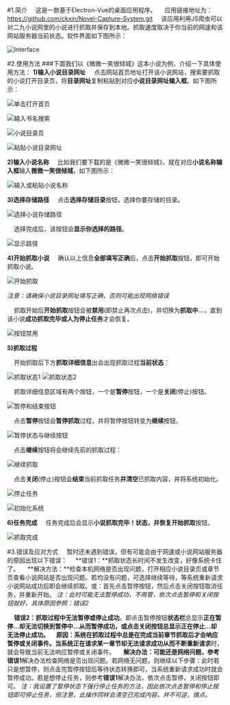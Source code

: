 #1.简介
&nbsp;&nbsp;&nbsp;&nbsp;这是一款基于Electron-Vue的桌面应用程序。
&nbsp;&nbsp;&nbsp;&nbsp;应用链接地址为：https://github.com/ckxin/Novel-Capture-System.git
&nbsp;&nbsp;&nbsp;&nbsp;该应用利用JS爬虫可以对二九小说网里的小说进行抓取并保存到本地。抓取速度取决于你当前的网速和该网站服务器当前状态。软件界面如下图所示：

![Interface](https://upload-images.jianshu.io/upload_images/21331495-f34a49a69e39df9b.png?imageMogr2/auto-orient/strip%7CimageView2/2/w/600)

#2.使用方法
###下面我们以《微微一笑很倾城》这本小说为例，介绍一下具体使用方法：
**1)输入小说目录网址**
&nbsp;&nbsp;&nbsp;&nbsp;点击网站首页地址打开该小说网站，搜索要抓取的小说打开目录页，将**目录网址**复制粘贴到对应**小说目录网址输入框**。如下图所示：

![单击打开首页](https://upload-images.jianshu.io/upload_images/21331495-b7c2d52b3cb8dc46.png?imageMogr2/auto-orient/strip%7CimageView2/2/w/600)

![输入书名搜索](https://upload-images.jianshu.io/upload_images/21331495-ff970a0705e49bda.png?imageMogr2/auto-orient/strip%7CimageView2/2/w/600)

![小说目录页](https://upload-images.jianshu.io/upload_images/21331495-7c00417b7d7e4866.png?imageMogr2/auto-orient/strip%7CimageView2/2/w/600)

![粘贴小说目录网址](https://upload-images.jianshu.io/upload_images/21331495-3d81c6c3f39ad02a.png?imageMogr2/auto-orient/strip%7CimageView2/2/w/600)

**2)输入小说名称**
&nbsp;&nbsp;&nbsp;&nbsp;比如我们要下载的是《微微一笑很倾城》，就在对应**小说名称输入框**输入**微微一笑很倾城**，如下图所示：

![输入或粘贴小说名称](https://upload-images.jianshu.io/upload_images/21331495-ccb35f6d110c5a3e.png?imageMogr2/auto-orient/strip%7CimageView2/2/w/600)

**3)选择存储路径**
&nbsp;&nbsp;&nbsp;&nbsp;点击**选择存储目录**按钮，选择你要存储的目录。

![选择小说存储路径](https://upload-images.jianshu.io/upload_images/21331495-252f2843723ac5bd.png?imageMogr2/auto-orient/strip%7CimageView2/2/w/600)

&nbsp;&nbsp;&nbsp;&nbsp;选择完成后，该按钮会**显示你选择的路径**。

![显示路径](https://upload-images.jianshu.io/upload_images/21331495-72c513b3d7456988.png?imageMogr2/auto-orient/strip%7CimageView2/2/w/600)


**4)开始抓取小说**
&nbsp;&nbsp;&nbsp;&nbsp;确认以上信息**全部填写正确**后，点击**开始抓取**按钮，即可开始抓取小说。

![开始抓取](https://upload-images.jianshu.io/upload_images/21331495-a03540517841aa69.png?imageMogr2/auto-orient/strip%7CimageView2/2/w/600)

*注意：请确保小说目录网址填写正确，否则可能出现网络错误*

&nbsp;&nbsp;&nbsp;&nbsp;抓取开始后**开始抓取**按钮会被**禁用**(即禁止再次点击)，并切换为**抓取中...**，直到该小说**成功抓取完毕或人为停止任务**才会恢复。

![按钮禁用](https://upload-images.jianshu.io/upload_images/21331495-7ce096de57abc4b9.png?imageMogr2/auto-orient/strip%7CimageView2/2/w/600)

**5)抓取过程**

&nbsp;&nbsp;&nbsp;&nbsp;开始抓取后下方**抓取详细信息**出会出现抓取过程**当前状态**：

![抓取状态1](https://upload-images.jianshu.io/upload_images/21331495-30471219386eeaab.png?imageMogr2/auto-orient/strip%7CimageView2/2/w/600)
![抓取状态2](https://upload-images.jianshu.io/upload_images/21331495-64eee61b61554b0e.png?imageMogr2/auto-orient/strip%7CimageView2/2/w/600)

&nbsp;&nbsp;&nbsp;&nbsp;抓取详细信息区域有两个按钮，一个是**暂停**按钮，一个是**关闭**(停止)按钮。

![暂停和结束按钮](https://upload-images.jianshu.io/upload_images/21331495-df2e5d544190b827.png?imageMogr2/auto-orient/strip%7CimageView2/2/w/600)

&nbsp;&nbsp;&nbsp;&nbsp;点击**暂停**按钮会**暂停抓取**过程，并将暂停按钮转变为**继续**按钮。

![暂停状态与继续按钮](https://upload-images.jianshu.io/upload_images/21331495-9eda98cebdfae714.png?imageMogr2/auto-orient/strip%7CimageView2/2/w/600)

&nbsp;&nbsp;&nbsp;&nbsp;点击**继续**按钮将会继续先前的抓取过程：

![继续抓取](https://upload-images.jianshu.io/upload_images/21331495-a5d77300e1d17400.png?imageMogr2/auto-orient/strip%7CimageView2/2/w/600)

&nbsp;&nbsp;&nbsp;&nbsp;点击**关闭**(停止)按钮会**结束**当前抓取任务**并清空**已抓取内容，并将系统初始化。

![停止任务](https://upload-images.jianshu.io/upload_images/21331495-250854d807c94aeb.png?imageMogr2/auto-orient/strip%7CimageView2/2/w/600)

![初始化系统](https://upload-images.jianshu.io/upload_images/21331495-57f75aa992db837f.png?imageMogr2/auto-orient/strip%7CimageView2/2/w/600)

**6)任务完成**
&nbsp;&nbsp;&nbsp;&nbsp;任务完成后会显示**小说抓取完毕！**状态，并恢复**开始抓取**按钮。

![抓取完成](https://upload-images.jianshu.io/upload_images/21331495-57c6d5a3f205e9de.png?imageMogr2/auto-orient/strip%7CimageView2/2/w/600)

#3.错误及应对方式
&nbsp;&nbsp;&nbsp;&nbsp;暂时还未遇到错误，但有可能会由于网速或小说网站服务器的原因出现以下错误：
&nbsp;&nbsp;&nbsp;&nbsp;**错误1：**抓取状态长时间不发生改变，好像系统卡住了。
&nbsp;&nbsp;&nbsp;&nbsp;**解决方法：**检查本机网络是否出现问题，打开相应小说目录页或章节页查看小说网站是否出现问题。若均没有问题，可选择继续等待，等系统重新请求小说网站成功后即会继续抓取。或：首先点击暂停按钮，然后点击关闭按钮取消任务，并重新开始。
*注：此时可能无法暂停成功，不用管，依次点击暂停和关闭按钮就好，具体原因参照：错误2*

&nbsp;&nbsp;&nbsp;&nbsp;**错误2：**抓取过程中**无法暂停或停止成功**。即点击暂停按钮**状态栏**总显示**正在暂停...**却无法切换到**暂停中...**从而暂停成功，或点击关闭按钮总显示**正在停止...**却无法停止成功。
&nbsp;&nbsp;&nbsp;&nbsp;**原因：**系统在抓取过程中总是在**完成当前章节抓取后**才会响应暂停或关闭事件。当系统正在请求某一章节却无法请求成功从而不断**重新请求**时，就会导致当前无法响应暂停或关闭事件。
&nbsp;&nbsp;&nbsp;&nbsp;**解决办法：**可能还是网络问题，参考**错误1**解决办法检查网络是否出现问题。若网络无问题，则继续以下步骤：此时若只是想暂停，则点击完暂停按钮后等待状态转换即可，当系统重新请求成功时就会暂停成功。若是想停止任务，则参考**错误1**解决办法，依次点击暂停，关闭按钮即可。
*注：我设置了暂停状态下强行停止任务的方法，因此依次点击暂停和停止按钮即可停止任务，但注意，此操作同样会清空已完成内容，并不可逆，慎点。*
